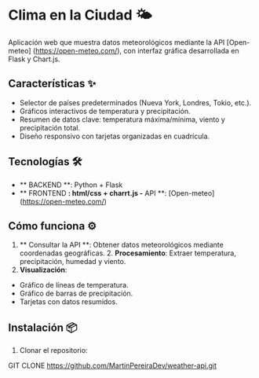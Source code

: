 # Clima en la Ciudad 🌤️

Aplicación web que muestra datos meteorológicos mediante la API [Open-meteo] (https://open-meteo.com/), con interfaz gráfica desarrollada en Flask y Chart.js.

## Características ✨
- Selector de países predeterminados (Nueva York, Londres, Tokio, etc.).
- Gráficos interactivos de temperatura y precipitación.
- Resumen de datos clave: temperatura máxima/mínima, viento y precipitación total.
- Diseño responsivo con tarjetas organizadas en cuadrícula.

## Tecnologías 🛠️
- ** BACKEND **: Python + Flask
- ** FRONTEND **: html/css + charrt.js
-** API **: [Open-meteo] (https://open-meteo.com/)

## Cómo funciona ⚙️
1. ** Consultar la API **: Obtener datos meteorológicos mediante coordenadas geográficas. 2. **Procesamiento**: Extraer temperatura, precipitación, humedad y viento.
3. **Visualización**:
- Gráfico de líneas de temperatura.
- Gráfico de barras de precipitación.
- Tarjetas con datos resumidos.

## Instalación 📦
1. Clonar el repositorio:

GIT CLONE https://github.com/MartinPereiraDev/weather-api.git